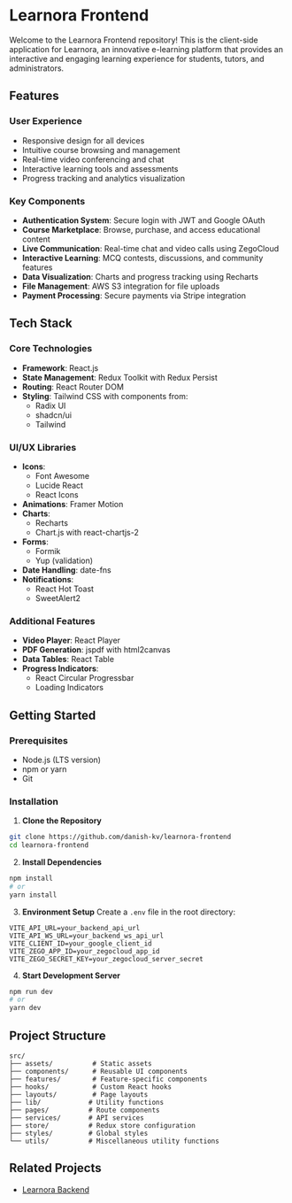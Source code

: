 # Learnora Frontend

Welcome to the Learnora Frontend repository! This is the client-side application for Learnora, an innovative e-learning platform that provides an interactive and engaging learning experience for students, tutors, and administrators.

## Features

### User Experience
- Responsive design for all devices
- Intuitive course browsing and management
- Real-time video conferencing and chat
- Interactive learning tools and assessments
- Progress tracking and analytics visualization

### Key Components
- **Authentication System**: Secure login with JWT and Google OAuth
- **Course Marketplace**: Browse, purchase, and access educational content
- **Live Communication**: Real-time chat and video calls using ZegoCloud
- **Interactive Learning**: MCQ contests, discussions, and community features
- **Data Visualization**: Charts and progress tracking using Recharts
- **File Management**: AWS S3 integration for file uploads
- **Payment Processing**: Secure payments via Stripe integration

## Tech Stack

### Core Technologies
- **Framework**: React.js
- **State Management**: Redux Toolkit with Redux Persist
- **Routing**: React Router DOM
- **Styling**: Tailwind CSS with components from:
  - Radix UI
  - shadcn/ui
  - Tailwind 

### UI/UX Libraries
- **Icons**: 
  - Font Awesome
  - Lucide React
  - React Icons
- **Animations**: Framer Motion
- **Charts**: 
  - Recharts
  - Chart.js with react-chartjs-2
- **Forms**: 
  - Formik
  - Yup (validation)
- **Date Handling**: date-fns
- **Notifications**: 
  - React Hot Toast
  - SweetAlert2

### Additional Features
- **Video Player**: React Player
- **PDF Generation**: jspdf with html2canvas
- **Data Tables**: React Table
- **Progress Indicators**: 
  - React Circular Progressbar
  - Loading Indicators

## Getting Started

### Prerequisites
- Node.js (LTS version)
- npm or yarn
- Git

### Installation

1. **Clone the Repository**
```bash
git clone https://github.com/danish-kv/learnora-frontend
cd learnora-frontend
```

2. **Install Dependencies**
```bash
npm install
# or
yarn install
```

3. **Environment Setup**
Create a `.env` file in the root directory:
```env
VITE_API_URL=your_backend_api_url
VITE_API_WS_URL=your_backend_ws_api_url
VITE_CLIENT_ID=your_google_client_id
VITE_ZEGO_APP_ID=your_zegocloud_app_id
VITE_ZEGO_SECRET_KEY=your_zegocloud_server_secret
```

4. **Start Development Server**
```bash
npm run dev
# or
yarn dev
```

## Project Structure
```
src/
├── assets/          # Static assets
├── components/      # Reusable UI components
├── features/        # Feature-specific components
├── hooks/           # Custom React hooks
├── layouts/         # Page layouts
├── lib/            # Utility functions
├── pages/          # Route components
├── services/       # API services
├── store/          # Redux store configuration
├── styles/         # Global styles
└── utils/          # Miscellaneous utility functions

```

## Related Projects

- [Learnora Backend](https://github.com/danish-kv/learnora-backend)
